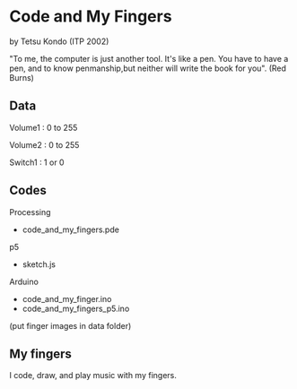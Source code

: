 #  Code and My Fingers  

by Tetsu Kondo (ITP 2002)
 
 "To me, the computer is just another tool. It's like a pen. You have to have a pen, and to know penmanship,but neither will write the book for you". (Red Burns)
 
##  Data


Volume1 : 0 to 255 

Volume2 : 0 to 255 

Switch1 : 1 or 0 


## Codes 

Processing
 - code_and_my_fingers.pde
 
p5
 - sketch.js

Arduino 
 - code_and_my_finger.ino
 - code_and_my_fingers_p5.ino
 
(put finger images in data folder)

## My fingers 

I code, draw, and play music with my fingers. 
